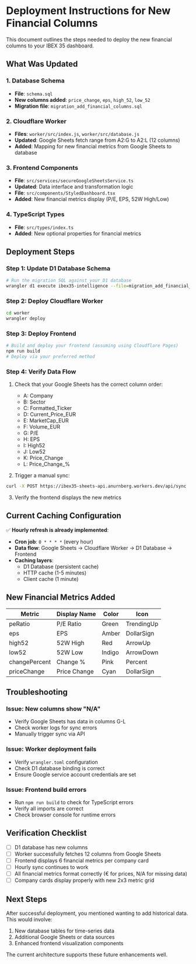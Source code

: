 # Deployment Instructions for New Financial Columns

This document outlines the steps needed to deploy the new financial columns to your IBEX 35 dashboard.

## What Was Updated

### 1. Database Schema
- **File**: `schema.sql` 
- **New columns added**: `price_change`, `eps`, `high_52`, `low_52`
- **Migration file**: `migration_add_financial_columns.sql`

### 2. Cloudflare Worker
- **Files**: `worker/src/index.js`, `worker/src/database.js`
- **Updated**: Google Sheets fetch range from A2:G to A2:L (12 columns)
- **Added**: Mapping for new financial metrics from Google Sheets to database

### 3. Frontend Components
- **File**: `src/services/secureGoogleSheetsService.ts`
- **Updated**: Data interface and transformation logic
- **File**: `src/components/StyledDashboard.tsx`
- **Added**: New financial metrics display (P/E, EPS, 52W High/Low)

### 4. TypeScript Types
- **File**: `src/types/index.ts`
- **Added**: New optional properties for financial metrics

## Deployment Steps

### Step 1: Update D1 Database Schema
```bash
# Run the migration SQL against your D1 database
wrangler d1 execute ibex35-intelligence --file=migration_add_financial_columns.sql
```

### Step 2: Deploy Cloudflare Worker
```bash
cd worker
wrangler deploy
```

### Step 3: Deploy Frontend 
```bash
# Build and deploy your frontend (assuming using Cloudflare Pages)
npm run build
# Deploy via your preferred method
```

### Step 4: Verify Data Flow
1. Check that your Google Sheets has the correct column order:
   - A: Company
   - B: Sector  
   - C: Formatted_Ticker
   - D: Current_Price_EUR
   - E: MarketCap_EUR
   - F: Volume_EUR
   - G: P/E
   - H: EPS
   - I: High52
   - J: Low52
   - K: Price_Change
   - L: Price_Change_%

2. Trigger a manual sync:
```bash
curl -X POST https://ibex35-sheets-api.anurnberg.workers.dev/api/sync
```

3. Verify the frontend displays the new metrics

## Current Caching Configuration

✅ **Hourly refresh is already implemented**:
- **Cron job**: `0 * * * *` (every hour)
- **Data flow**: Google Sheets → Cloudflare Worker → D1 Database → Frontend
- **Caching layers**: 
  - D1 Database (persistent cache)
  - HTTP cache (1-5 minutes)
  - Client cache (1 minute)

## New Financial Metrics Added

| Metric | Display Name | Color | Icon |
|--------|-------------|-------|------|
| peRatio | P/E Ratio | Green | TrendingUp |
| eps | EPS | Amber | DollarSign |
| high52 | 52W High | Red | ArrowUp |
| low52 | 52W Low | Indigo | ArrowDown |
| changePercent | Change % | Pink | Percent |
| priceChange | Price Change | Cyan | DollarSign |

## Troubleshooting

### Issue: New columns show "N/A"
- Verify Google Sheets has data in columns G-L
- Check worker logs for sync errors
- Manually trigger sync via API

### Issue: Worker deployment fails
- Verify `wrangler.toml` configuration
- Check D1 database binding is correct
- Ensure Google service account credentials are set

### Issue: Frontend build errors
- Run `npm run build` to check for TypeScript errors
- Verify all imports are correct
- Check browser console for runtime errors

## Verification Checklist

- [ ] D1 database has new columns
- [ ] Worker successfully fetches 12 columns from Google Sheets
- [ ] Frontend displays 6 financial metrics per company card
- [ ] Hourly sync continues to work
- [ ] All financial metrics format correctly (€ for prices, N/A for missing data)
- [ ] Company cards display properly with new 2x3 metric grid

## Next Steps

After successful deployment, you mentioned wanting to add historical data. This would involve:
1. New database tables for time-series data
2. Additional Google Sheets or data sources
3. Enhanced frontend visualization components

The current architecture supports these future enhancements well.